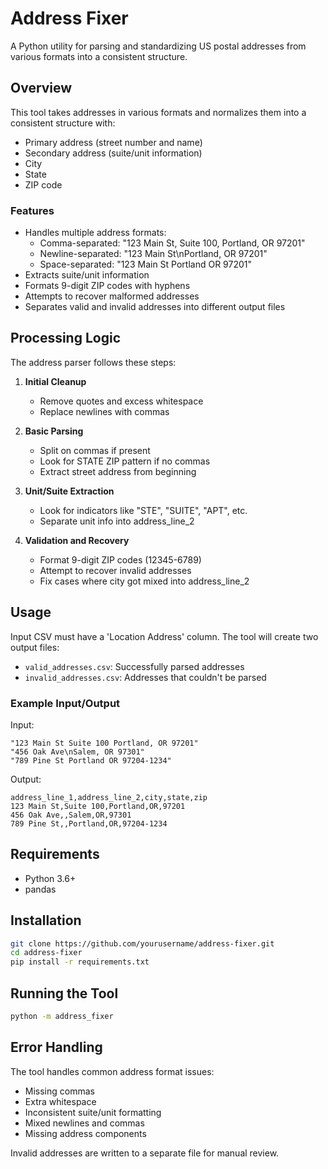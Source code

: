 # Address Fixer

A Python utility for parsing and standardizing US postal addresses from various formats into a consistent structure.

## Overview

This tool takes addresses in various formats and normalizes them into a consistent structure with:

- Primary address (street number and name)
- Secondary address (suite/unit information)
- City
- State
- ZIP code

### Features

- Handles multiple address formats:
  - Comma-separated: "123 Main St, Suite 100, Portland, OR 97201"
  - Newline-separated: "123 Main St\nPortland, OR 97201"
  - Space-separated: "123 Main St Portland OR 97201"
- Extracts suite/unit information
- Formats 9-digit ZIP codes with hyphens
- Attempts to recover malformed addresses
- Separates valid and invalid addresses into different output files

## Processing Logic

The address parser follows these steps:

1. **Initial Cleanup**
   - Remove quotes and excess whitespace
   - Replace newlines with commas

2. **Basic Parsing**
   - Split on commas if present
   - Look for STATE ZIP pattern if no commas
   - Extract street address from beginning

3. **Unit/Suite Extraction**
   - Look for indicators like "STE", "SUITE", "APT", etc.
   - Separate unit info into address_line_2

4. **Validation and Recovery**
   - Format 9-digit ZIP codes (12345-6789)
   - Attempt to recover invalid addresses
   - Fix cases where city got mixed into address_line_2

## Usage

Input CSV must have a 'Location Address' column. The tool will create two output files:

- `valid_addresses.csv`: Successfully parsed addresses
- `invalid_addresses.csv`: Addresses that couldn't be parsed

### Example Input/Output

Input:

```
"123 Main St Suite 100 Portland, OR 97201"
"456 Oak Ave\nSalem, OR 97301"
"789 Pine St Portland OR 97204-1234"
```

Output:

```csv
address_line_1,address_line_2,city,state,zip
123 Main St,Suite 100,Portland,OR,97201
456 Oak Ave,,Salem,OR,97301
789 Pine St,,Portland,OR,97204-1234
```

## Requirements

- Python 3.6+
- pandas

## Installation

```bash
git clone https://github.com/yourusername/address-fixer.git
cd address-fixer
pip install -r requirements.txt
```

## Running the Tool

```bash
python -m address_fixer
```

## Error Handling

The tool handles common address format issues:

- Missing commas
- Extra whitespace
- Inconsistent suite/unit formatting
- Mixed newlines and commas
- Missing address components

Invalid addresses are written to a separate file for manual review.
